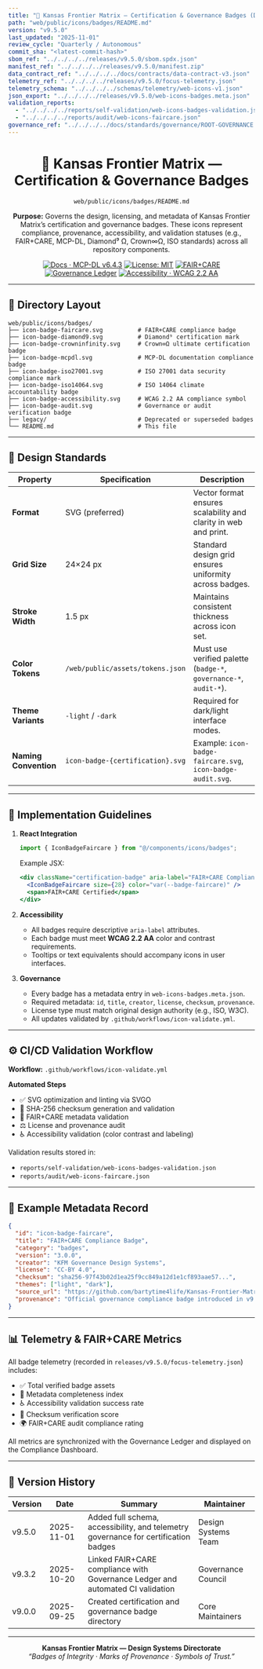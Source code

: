 ```yaml
---
title: "🏅 Kansas Frontier Matrix — Certification & Governance Badges (Diamond⁹ Ω / Crown∞Ω Ultimate Certified)"
path: "web/public/icons/badges/README.md"
version: "v9.5.0"
last_updated: "2025-11-01"
review_cycle: "Quarterly / Autonomous"
commit_sha: "<latest-commit-hash>"
sbom_ref: "../../../../releases/v9.5.0/sbom.spdx.json"
manifest_ref: "../../../../releases/v9.5.0/manifest.zip"
data_contract_ref: "../../../../docs/contracts/data-contract-v3.json"
telemetry_ref: "../../../../releases/v9.5.0/focus-telemetry.json"
telemetry_schema: "../../../../schemas/telemetry/web-icons-v1.json"
json_export: "../../../../releases/v9.5.0/web-icons-badges.meta.json"
validation_reports:
  - "../../../../reports/self-validation/web-icons-badges-validation.json"
  - "../../../../reports/audit/web-icons-faircare.json"
governance_ref: "../../../../docs/standards/governance/ROOT-GOVERNANCE.md"
---
```


<div align="center">

# 🏅 Kansas Frontier Matrix — **Certification & Governance Badges**
`web/public/icons/badges/README.md`

**Purpose:** Governs the design, licensing, and metadata of Kansas Frontier Matrix’s certification and governance badges. These icons represent compliance, provenance, accessibility, and validation statuses (e.g., FAIR+CARE, MCP-DL, Diamond⁹ Ω, Crown∞Ω, ISO standards) across all repository components.

[![Docs · MCP-DL v6.4.3](https://img.shields.io/badge/Docs-MCP--DL%20v6.4.3-blue)](../../../../docs/standards/markdown_rules.md)
[![License: MIT](https://img.shields.io/badge/License-MIT-green)](../../../../LICENSE)
[![FAIR+CARE](https://img.shields.io/badge/FAIR%2BCARE-Compliant-orange)](../../../../docs/standards/governance/ROOT-GOVERNANCE.md)
[![Governance Ledger](https://img.shields.io/badge/Governance-Ledger-Active-purple)](../../../../docs/standards/governance/LEDGER.md)
[![Accessibility · WCAG 2.2 AA](https://img.shields.io/badge/Accessibility-WCAG%202.2%20AA-blueviolet)](https://www.w3.org/WAI/WCAG22/)

</div>

---

## 📁 Directory Layout

```
web/public/icons/badges/
├── icon-badge-faircare.svg          # FAIR+CARE compliance badge
├── icon-badge-diamond9.svg          # Diamond⁹ certification mark
├── icon-badge-crowninfinity.svg     # Crown∞Ω ultimate certification badge
├── icon-badge-mcpdl.svg             # MCP-DL documentation compliance badge
├── icon-badge-iso27001.svg          # ISO 27001 data security compliance mark
├── icon-badge-iso14064.svg          # ISO 14064 climate accountability badge
├── icon-badge-accessibility.svg     # WCAG 2.2 AA compliance symbol
├── icon-badge-audit.svg             # Governance or audit verification badge
├── legacy/                          # Deprecated or superseded badges
└── README.md                        # This file
```

---

## 🎨 Design Standards

| Property | Specification | Description |
|-----------|----------------|-------------|
| **Format** | SVG (preferred) | Vector format ensures scalability and clarity in web and print. |
| **Grid Size** | 24×24 px | Standard design grid ensures uniformity across badges. |
| **Stroke Width** | 1.5 px | Maintains consistent thickness across icon set. |
| **Color Tokens** | `/web/public/assets/tokens.json` | Must use verified palette (`badge-*`, `governance-*`, `audit-*`). |
| **Theme Variants** | `-light` / `-dark` | Required for dark/light interface modes. |
| **Naming Convention** | `icon-badge-{certification}.svg` | Example: `icon-badge-faircare.svg`, `icon-badge-audit.svg`. |

---

## 🧩 Implementation Guidelines

1. **React Integration**
   ```js
   import { IconBadgeFaircare } from "@/components/icons/badges";
   ```
   Example JSX:
   ```jsx
   <div className="certification-badge" aria-label="FAIR+CARE Compliant">
     <IconBadgeFaircare size={28} color="var(--badge-faircare)" />
     <span>FAIR+CARE Certified</span>
   </div>
   ```

2. **Accessibility**
   - All badges require descriptive `aria-label` attributes.  
   - Each badge must meet **WCAG 2.2 AA** color and contrast requirements.  
   - Tooltips or text equivalents should accompany icons in user interfaces.  

3. **Governance**
   - Every badge has a metadata entry in `web-icons-badges.meta.json`.  
   - Required metadata: `id`, `title`, `creator`, `license`, `checksum`, `provenance`.  
   - License type must match original design authority (e.g., ISO, W3C).  
   - All updates validated by `.github/workflows/icon-validate.yml`.

---

## ⚙️ CI/CD Validation Workflow

**Workflow:** `.github/workflows/icon-validate.yml`

**Automated Steps**
- ✅ SVG optimization and linting via SVGO  
- 🔐 SHA-256 checksum generation and validation  
- 🧾 FAIR+CARE metadata validation  
- ⚖️ License and provenance audit  
- ♿ Accessibility validation (color contrast and labeling)  

Validation results stored in:
- `reports/self-validation/web-icons-badges-validation.json`  
- `reports/audit/web-icons-faircare.json`

---

## 🧾 Example Metadata Record

```json
{
  "id": "icon-badge-faircare",
  "title": "FAIR+CARE Compliance Badge",
  "category": "badges",
  "version": "3.0.0",
  "creator": "KFM Governance Design Systems",
  "license": "CC-BY 4.0",
  "checksum": "sha256-97f43b02d1ea25f9cc849a12d1e1cf893aae57...",
  "themes": ["light", "dark"],
  "source_url": "https://github.com/bartytime4life/Kansas-Frontier-Matrix",
  "provenance": "Official governance compliance badge introduced in v9.5.0; replaces legacy FAIR-Cert icon (v1.2.0)."
}
```

---

## 📊 Telemetry & FAIR+CARE Metrics

All badge telemetry (recorded in `releases/v9.5.0/focus-telemetry.json`) includes:
- ✅ Total verified badge assets  
- 🧾 Metadata completeness index  
- ♿ Accessibility validation success rate  
- 🔐 Checksum verification score  
- 🌍 FAIR+CARE audit compliance rating  

All metrics are synchronized with the Governance Ledger and displayed on the Compliance Dashboard.

---

## 🧾 Version History

| Version | Date | Summary | Maintainer |
|----------|------|----------|-------------|
| v9.5.0 | 2025-11-01 | Added full schema, accessibility, and telemetry governance for certification badges | Design Systems Team |
| v9.3.2 | 2025-10-20 | Linked FAIR+CARE compliance with Governance Ledger and automated CI validation | Governance Council |
| v9.0.0 | 2025-09-25 | Created certification and governance badge directory | Core Maintainers |

---

<div align="center">

**Kansas Frontier Matrix — Design Systems Directorate**  
*“Badges of Integrity · Marks of Provenance · Symbols of Trust.”*

</div>

